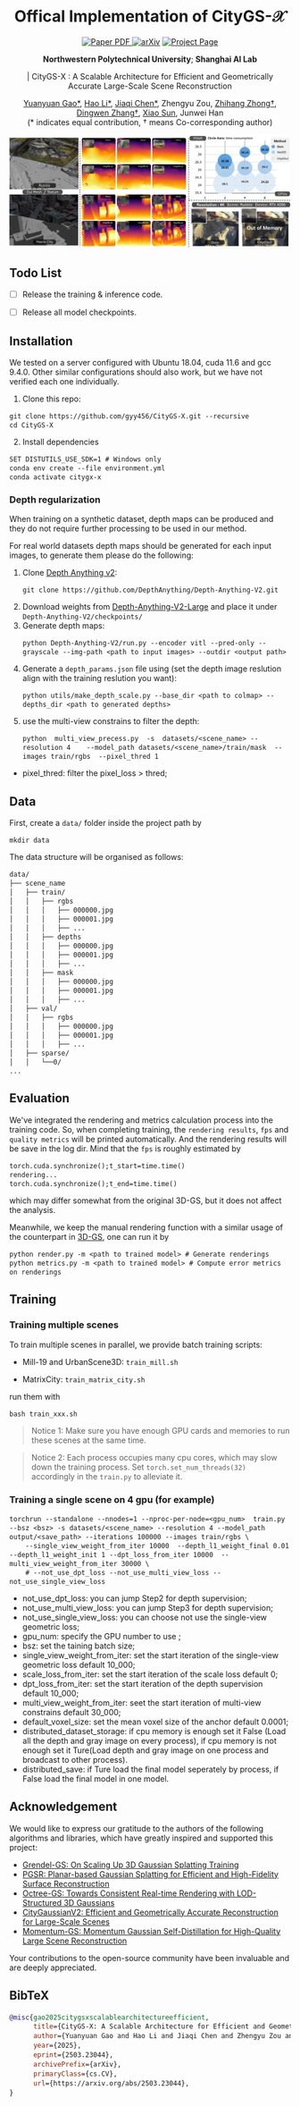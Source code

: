 <div align="center">
<h1>Offical Implementation of CityGS-𝒳</h1>

<a href="https://arxiv.org/abs/2503.23044" target="_blank" rel="noopener noreferrer">
  <img src="https://img.shields.io/badge/Paper-VGGT" alt="Paper PDF">
</a>
<a href="https://arxiv.org/abs/2503.23044"><img src="https://img.shields.io/badge/arXiv-2503.23044-b31b1b" alt="arXiv"></a>
<a href="https://lifuguan.github.io/CityGS-X/"><img src="https://img.shields.io/badge/Project_Page-green" alt="Project Page"></a>


**Northwestern Polytechnical University**; **Shanghai AI Lab**

| CityGS-X : A Scalable Architecture for Efficient and Geometrically Accurate Large-Scale Scene Reconstruction


[Yuanyuan Gao*](https://scholar.google.com/citations?hl=en&user=1zDq0q8AAAAJ), [Hao Li*](https://lifuguan.github.io/), [Jiaqi Chen*](https://github.com/chenttt2001), Zhengyu Zou, [Zhihang Zhong†](https://zzh-tech.github.io), [Dingwen Zhang†](https://vision-intelligence.com.cn), [Xiao Sun](https://jimmysuen.github.io), Junwei Han<br>(\* indicates equal contribution, † means Co-corresponding author)<br>

</div>

![Teaser image](assets/cityx_tease.jpg)

## Todo List
- [ ] Release the training & inference code.
- [ ] Release all model checkpoints.


## Installation

We tested on a server configured with Ubuntu 18.04, cuda 11.6 and gcc 9.4.0. Other similar configurations should also work, but we have not verified each one individually.

1. Clone this repo:

```
git clone https://github.com/gyy456/CityGS-X.git --recursive
cd CityGS-X
```

2. Install dependencies

```
SET DISTUTILS_USE_SDK=1 # Windows only
conda env create --file environment.yml
conda activate citygx-x
```

### Depth regularization


When training on a synthetic dataset, depth maps can be produced and they do not require further processing to be used in our method.

For real world datasets depth maps should be generated for each input images, to generate them please do the following:
1. Clone [Depth Anything v2](https://github.com/DepthAnything/Depth-Anything-V2?tab=readme-ov-file#usage):
    ```
    git clone https://github.com/DepthAnything/Depth-Anything-V2.git
    ```
2. Download weights from [Depth-Anything-V2-Large](https://huggingface.co/depth-anything/Depth-Anything-V2-Large/resolve/main/depth_anything_v2_vitl.pth?download=true) and place it under `Depth-Anything-V2/checkpoints/`
3. Generate depth maps:
   ```
   python Depth-Anything-V2/run.py --encoder vitl --pred-only --grayscale --img-path <path to input images> --outdir <output path>
   ```
5. Generate a `depth_params.json` file using (set the depth image reslution align with the training reslution you want):
    ```
    python utils/make_depth_scale.py --base_dir <path to colmap> --depths_dir <path to generated depths>
    ```
6. use the multi-view constrains to filter the depth:
    ```
    python  multi_view_precess.py  -s  datasets/<scene_name> --resolution 4    --model_path datasets/<scene_name>/train/mask  --images train/rgbs  --pixel_thred 1
    ```

- pixel_thred: filter the pixel_loss > thred;
## Data

First, create a ```data/``` folder inside the project path by 

```
mkdir data
```

The data structure will be organised as follows:

```
data/
├── scene_name
│   ├── train/
│   │   ├── rgbs
│   │   │   ├── 000000.jpg
│   │   │   ├── 000001.jpg
│   │   │   ├── ...
│   │   ├── depths
│   │   │   ├── 000000.jpg
│   │   │   ├── 000001.jpg
│   │   │   ├── ...
│   │   ├── mask
│   │   │   ├── 000000.jpg
│   │   │   ├── 000001.jpg
│   │   │   ├── ...
│   ├── val/
│   │   ├── rgbs
│   │   │   ├── 000000.jpg
│   │   │   ├── 000001.jpg
│   │   │   ├── ...
│   ├── sparse/
│   │   └──0/
...
```




## Evaluation

We've integrated the rendering and metrics calculation process into the training code. So, when completing training, the ```rendering results```, ```fps``` and ```quality metrics``` will be printed automatically. And the rendering results will be save in the log dir. Mind that the ```fps``` is roughly estimated by 

```
torch.cuda.synchronize();t_start=time.time()
rendering...
torch.cuda.synchronize();t_end=time.time()
```

which may differ somewhat from the original 3D-GS, but it does not affect the analysis.

Meanwhile, we keep the manual rendering function with a similar usage of the counterpart in [3D-GS](https://github.com/graphdeco-inria/gaussian-splatting), one can run it by 

```
python render.py -m <path to trained model> # Generate renderings
python metrics.py -m <path to trained model> # Compute error metrics on renderings
```

## Training

### Training multiple scenes

To train multiple scenes in parallel, we provide batch training scripts: 

 - Mill-19 and UrbanScene3D: ```train_mill.sh```

 - MatrixCity: ```train_matrix_city.sh```

 run them with 

 ```
bash train_xxx.sh
 ```

 > Notice 1: Make sure you have enough GPU cards and memories to run these scenes at the same time.

 > Notice 2: Each process occupies many cpu cores, which may slow down the training process. Set ```torch.set_num_threads(32)``` accordingly in the ```train.py``` to alleviate it.

### Training a single scene on 4 gpu (for example)


```
torchrun --standalone --nnodes=1 --nproc-per-node=<gpu_num>  train.py --bsz <bsz> -s datasets/<scene_name> --resolution 4 --model_path output/<save_path> --iterations 100000 --images train/rgbs \
    --single_view_weight_from_iter 10000  --depth_l1_weight_final 0.01 --depth_l1_weight_init 1 --dpt_loss_from_iter 10000  --multi_view_weight_from_iter 30000 \
    # --not_use_dpt_loss --not_use_multi_view_loss --not_use_single_view_loss 

```

- not_use_dpt_loss: you can jump Step2 for depth supervision;
- not_use_multi_view_loss: you can jump Step3 for depth supervision;
- not_use_single_view_loss: you can choose not use the single-view geometric loss;
- gpu_num: specify the GPU number to use ;
- bsz: set the taining batch size;
- single_view_weight_from_iter: set the start iteration of the single-view geometric loss default 10_000;
- scale_loss_from_iter:  set the start iteration of the scale loss default 0;
- dpt_loss_from_iter: set the start iteration of the depth supervision default 10_000;
- multi_view_weight_from_iter: seet the start iteration of multi-view constrains default 30_000;
- default_voxel_size: set the mean voxel size of the anchor default 0.0001;
- distributed_dataset_storage: if cpu memory is enough set it False (Load all the depth and gray image on every process), if cpu memory is not enough set it Ture(Load depth and gray image on one process and broadcast to other process).
- distributed_save: if Ture load the final model seperately by process, if False load the final model in one model.

## Acknowledgement
We would like to express our gratitude to the authors of the following algorithms and libraries, which have greatly inspired and supported this project:

- [Grendel-GS: On Scaling Up 3D Gaussian Splatting Training](https://github.com/nyu-systems/Grendel-GS)
- [PGSR: Planar-based Gaussian Splatting for Efficient and High-Fidelity Surface Reconstruction](https://zju3dv.github.io/pgsr)
- [Octree-GS: Towards Consistent Real-time Rendering with LOD-Structured 3D Gaussians](https://city-super.github.io/octree-gs/)
- [CityGaussianV2: Efficient and Geometrically Accurate Reconstruction for Large-Scale Scenes](https://dekuliutesla.github.io/CityGaussianV2)
- [Momentum-GS: Momentum Gaussian Self-Distillation for High-Quality Large Scene Reconstruction](https://github.com/Jixuan-Fan/Momentum-GS)



Your contributions to the open-source community have been invaluable and are deeply appreciated.

## BibTeX

```bibtex
@misc{gao2025citygsxscalablearchitectureefficient,
      title={CityGS-X: A Scalable Architecture for Efficient and Geometrically Accurate Large-Scale Scene Reconstruction}, 
      author={Yuanyuan Gao and Hao Li and Jiaqi Chen and Zhengyu Zou and Zhihang Zhong and Dingwen Zhang and Xiao Sun and Junwei Han},
      year={2025},
      eprint={2503.23044},
      archivePrefix={arXiv},
      primaryClass={cs.CV},
      url={https://arxiv.org/abs/2503.23044}, 
}
```
